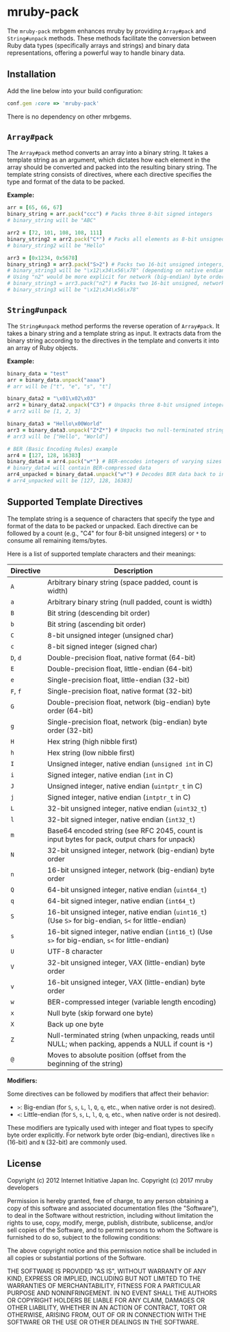 # mruby-pack

The `mruby-pack` mrbgem enhances mruby by providing `Array#pack` and `String#unpack` methods. These methods facilitate the conversion between Ruby data types (specifically arrays and strings) and binary data representations, offering a powerful way to handle binary data.

## Installation

Add the line below into your build configuration:

```ruby
conf.gem :core => 'mruby-pack'
```

There is no dependency on other mrbgems.

## `Array#pack`

The `Array#pack` method converts an array into a binary string. It takes a template string as an argument, which dictates how each element in the array should be converted and packed into the resulting binary string. The template string consists of directives, where each directive specifies the type and format of the data to be packed.

**Example:**

```ruby
arr = [65, 66, 67]
binary_string = arr.pack("ccc") # Packs three 8-bit signed integers
# binary_string will be "ABC"

arr2 = [72, 101, 108, 108, 111]
binary_string2 = arr2.pack("C*") # Packs all elements as 8-bit unsigned integers
# binary_string2 will be "Hello"

arr3 = [0x1234, 0x5678]
binary_string3 = arr3.pack("S>2") # Packs two 16-bit unsigned integers, big-endian
# binary_string3 will be "\x12\x34\x56\x78" (depending on native endianness if S is used without > or <)
# Using "n2" would be more explicit for network (big-endian) byte order:
# binary_string3 = arr3.pack("n2") # Packs two 16-bit unsigned, network (big-endian) byte order
# binary_string3 will be "\x12\x34\x56\x78"
```

## `String#unpack`

The `String#unpack` method performs the reverse operation of `Array#pack`. It takes a binary string and a template string as input. It extracts data from the binary string according to the directives in the template and converts it into an array of Ruby objects.

**Example:**

```ruby
binary_data = "test"
arr = binary_data.unpack("aaaa")
# arr will be ["t", "e", "s", "t"]

binary_data2 = "\x01\x02\x03"
arr2 = binary_data2.unpack("C3") # Unpacks three 8-bit unsigned integers
# arr2 will be [1, 2, 3]

binary_data3 = "Hello\x00World"
arr3 = binary_data3.unpack("Z*Z*") # Unpacks two null-terminated strings
# arr3 will be ["Hello", "World"]

# BER (Basic Encoding Rules) example
arr4 = [127, 128, 16383]
binary_data4 = arr4.pack("w*") # BER-encodes integers of varying sizes
# binary_data4 will contain BER-compressed data
arr4_unpacked = binary_data4.unpack("w*") # Decodes BER data back to integers
# arr4_unpacked will be [127, 128, 16383]
```

## Supported Template Directives

The template string is a sequence of characters that specify the type and format of the data to be packed or unpacked. Each directive can be followed by a count (e.g., "C4" for four 8-bit unsigned integers) or `*` to consume all remaining items/bytes.

Here is a list of supported template characters and their meanings:

| Directive | Description                                                                                             |
| --------- | ------------------------------------------------------------------------------------------------------- |
| `A`       | Arbitrary binary string (space padded, count is width)                                                  |
| `a`       | Arbitrary binary string (null padded, count is width)                                                   |
| `B`       | Bit string (descending bit order)                                                                       |
| `b`       | Bit string (ascending bit order)                                                                        |
| `C`       | 8-bit unsigned integer (unsigned char)                                                                  |
| `c`       | 8-bit signed integer (signed char)                                                                      |
| `D`, `d`  | Double-precision float, native format (64-bit)                                                          |
| `E`       | Double-precision float, little-endian (64-bit)                                                          |
| `e`       | Single-precision float, little-endian (32-bit)                                                          |
| `F`, `f`  | Single-precision float, native format (32-bit)                                                          |
| `G`       | Double-precision float, network (big-endian) byte order (64-bit)                                        |
| `g`       | Single-precision float, network (big-endian) byte order (32-bit)                                        |
| `H`       | Hex string (high nibble first)                                                                          |
| `h`       | Hex string (low nibble first)                                                                           |
| `I`       | Unsigned integer, native endian (`unsigned int` in C)                                                   |
| `i`       | Signed integer, native endian (`int` in C)                                                              |
| `J`       | Unsigned integer, native endian (`uintptr_t` in C)                                                      |
| `j`       | Signed integer, native endian (`intptr_t` in C)                                                         |
| `L`       | 32-bit unsigned integer, native endian (`uint32_t`)                                                     |
| `l`       | 32-bit signed integer, native endian (`int32_t`)                                                        |
| `m`       | Base64 encoded string (see RFC 2045, count is input bytes for pack, output chars for unpack)            |
| `N`       | 32-bit unsigned integer, network (big-endian) byte order                                                |
| `n`       | 16-bit unsigned integer, network (big-endian) byte order                                                |
| `Q`       | 64-bit unsigned integer, native endian (`uint64_t`)                                                     |
| `q`       | 64-bit signed integer, native endian (`int64_t`)                                                        |
| `S`       | 16-bit unsigned integer, native endian (`uint16_t`) (Use `S>` for big-endian, `S<` for little-endian)   |
| `s`       | 16-bit signed integer, native endian (`int16_t`) (Use `s>` for big-endian, `s<` for little-endian)      |
| `U`       | UTF-8 character                                                                                         |
| `V`       | 32-bit unsigned integer, VAX (little-endian) byte order                                                 |
| `v`       | 16-bit unsigned integer, VAX (little-endian) byte order                                                 |
| `w`       | BER-compressed integer (variable length encoding)                                                       |
| `x`       | Null byte (skip forward one byte)                                                                       |
| `X`       | Back up one byte                                                                                        |
| `Z`       | Null-terminated string (when unpacking, reads until NULL; when packing, appends a NULL if count is `*`) |
| `@`       | Moves to absolute position (offset from the beginning of the string)                                    |

**Modifiers:**

Some directives can be followed by modifiers that affect their behavior:

- `>`: Big-endian (for `S`, `s`, `L`, `l`, `Q`, `q`, etc., when native order is not desired).
- `<`: Little-endian (for `S`, `s`, `L`, `l`, `Q`, `q`, etc., when native order is not desired).

These modifiers are typically used with integer and float types to specify byte order explicitly. For network byte order (big-endian), directives like `n` (16-bit) and `N` (32-bit) are commonly used.

## License

Copyright (c) 2012 Internet Initiative Japan Inc.
Copyright (c) 2017 mruby developers

Permission is hereby granted, free of charge, to any person obtaining a
copy of this software and associated documentation files (the "Software"),
to deal in the Software without restriction, including without limitation
the rights to use, copy, modify, merge, publish, distribute, sublicense,
and/or sell copies of the Software, and to permit persons to whom the
Software is furnished to do so, subject to the following conditions:

The above copyright notice and this permission notice shall be included in
all copies or substantial portions of the Software.

THE SOFTWARE IS PROVIDED "AS IS", WITHOUT WARRANTY OF ANY KIND, EXPRESS OR
IMPLIED, INCLUDING BUT NOT LIMITED TO THE WARRANTIES OF MERCHANTABILITY,
FITNESS FOR A PARTICULAR PURPOSE AND NONINFRINGEMENT. IN NO EVENT SHALL THE
AUTHORS OR COPYRIGHT HOLDERS BE LIABLE FOR ANY CLAIM, DAMAGES OR OTHER
LIABILITY, WHETHER IN AN ACTION OF CONTRACT, TORT OR OTHERWISE, ARISING
FROM, OUT OF OR IN CONNECTION WITH THE SOFTWARE OR THE USE OR OTHER
DEALINGS IN THE SOFTWARE.
